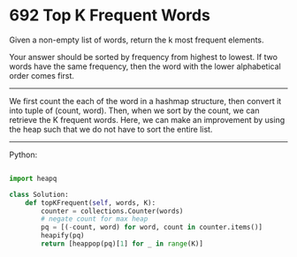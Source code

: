 # 692 Top K Frequent Words

Given a non-empty list of words, return the k most frequent elements.

Your answer should be sorted by frequency from highest to lowest. If two words
have the same frequency, then the word with the lower alphabetical order comes
first.

---

We first count the each of the word in a hashmap structure, then convert it
into tuple of (count, word). Then, when we sort by the count, we can retrieve
the K frequent words. Here, we can make an improvement by using the heap such
that we do not have to sort the entire list.

---

Python:

```python

import heapq

class Solution:
    def topKFrequent(self, words, K):
        counter = collections.Counter(words)
        # negate count for max heap
        pq = [(-count, word) for word, count in counter.items()]
        heapify(pq)
        return [heappop(pq)[1] for _ in range(K)]
```
